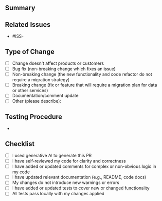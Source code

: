 ## Summary
<!-- Provide a brief description of the changes introduced by this PR -->

## Related Issues
<!-- List any related issues that this PR addresses or fixes -->
- #ISS-

## Type of Change
<!-- Mark the appropriate option with an "x" -->
- [ ] Change doesn't affect products or customers
- [ ] Bug fix (non-breaking change which fixes an issue)
- [ ] Non-breaking change (the new functionality and code refactor do not require a migration strategy)
- [ ] Breaking change (fix or feature that will require a migration plan for data or other services)
- [ ] Documentation/comment update
- [ ] Other (please describe):

## Testing Procedure
<!-- Outline the testing process for this PR that others can follow locally.  -->
- 

## Checklist
<!-- Mark the appropriate options with an "x" -->
- [ ] I used generative AI to generate this PR
- [ ] I have self-reviewed my code for clarity and correctness
- [ ] I have added or updated comments for complex or non-obvious logic in my code
- [ ] I have updated relevant documentation (e.g., README, code docs)
- [ ] My changes do not introduce new warnings or errors
- [ ] I have added or updated tests to cover new or changed functionality
- [ ] All tests pass locally with my changes applied
